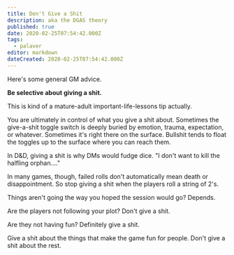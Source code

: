 ```yaml
---
title: Don't Give a Shit
description: aka the DGAS theory
published: true
date: 2020-02-25T07:54:42.000Z
tags:
  - palaver
editor: markdown
dateCreated: 2020-02-25T07:54:42.000Z
---
```


Here's some general GM advice.

**Be selective about giving a shit.**

This is kind of a mature-adult important-life-lessons tip actually.

You are ultimately in control of what you give a shit about. Sometimes the give-a-shit toggle switch is deeply buried by emotion, trauma, expectation, or whatever. Sometimes it's right there on the surface. Bullshit tends to float the toggles up to the surface where you can reach them.

In D&D, giving a shit is why DMs would fudge dice. "I don't want to kill the halfling orphan...."

In many games, though, failed rolls don't automatically mean death or disappointment. So stop giving a shit when the players roll a string of 2's.

Things aren't going the way you hoped the session would go? Depends.

Are the players not following your plot? Don't give a shit.

Are they not having fun? Definitely give a shit.

Give a shit about the things that make the game fun for people. Don't give a shit about the rest.


    